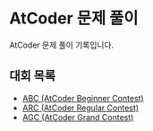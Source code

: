 # AtCoder 문제 풀이

AtCoder 문제 풀이 기록입니다.

## 대회 목록

- [ABC (AtCoder Beginner Contest)](./contests/abc/README.md)
- [ARC (AtCoder Regular Contest)](./contests/arc/README.md)
- [AGC (AtCoder Grand Contest)](./contests/agc/README.md)
